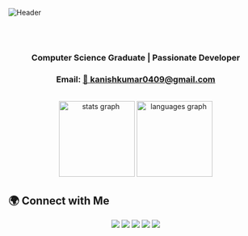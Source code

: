 ![Header](https://github.com/user-attachments/assets/cb6645d4-095e-439a-9a4a-7a6258168972)

<br>
<br>
<h3 align="center">Computer Science Graduate | Passionate Developer</h3>
<h3 align="center">Email: <a href="mailto:kanishkumar0409@gmail.com">📧 kanishkumar0409@gmail.com</a></h3>
<br>


<div align="center">
  <img src="https://github-readme-stats.vercel.app/api?username=kanishkumar-k&hide_title=false&hide_rank=false&show_icons=true&include_all_commits=true&count_private=true&disable_animations=false&theme=dracula&locale=en&hide_border=false&order=1" height="150" alt="stats graph"  />
  <img src="https://github-readme-stats.vercel.app/api/top-langs?username=kanishkumar-k&locale=en&hide_title=false&layout=compact&card_width=320&langs_count=6&theme=dracula&hide_border=false&order=2" height="150" alt="languages graph"  />
</div>

## 🌍 Connect with Me  

<p align="center">
  <a href="https://linkedin.com/in/kanishkumar-k" style="text-decoration: none; border: none;">
    <img src="https://img.shields.io/badge/LinkedIn-%230077B5?style=for-the-badge&logo=linkedin&logoColor=white" />
  </a>
  <a href="https://twitter.com/kanish_kumar_" style="text-decoration: none; border: none;">
    <img src="https://img.shields.io/badge/Twitter-%231DA1F2?style=for-the-badge&logo=twitter&logoColor=white" />
  </a>
  <a href="https://medium.com/@kanishkumar0409" style="text-decoration: none; border: none;">
    <img src="https://img.shields.io/badge/Medium-%23000000?style=for-the-badge&logo=medium&logoColor=white" />
  </a>
  <a href="https://codepen.io/kanish0409" style="text-decoration: none; border: none;">
    <img src="https://img.shields.io/badge/CodePen-%23181818?style=for-the-badge&logo=codepen&logoColor=white" />
  </a>
  <a href="https://share.streamlit.io/user/kanishkumar-k/" style="text-decoration: none; border: none;">
    <img src="https://img.shields.io/badge/Streamlit-%23FF4B4B?style=for-the-badge&logo=streamlit&logoColor=white" />
  </a>
</p>

